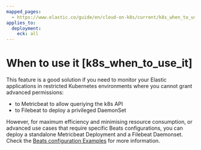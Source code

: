 ```yaml
---
mapped_pages:
  - https://www.elastic.co/guide/en/cloud-on-k8s/current/k8s_when_to_use_it.html
applies_to:
  deployment:
    eck: all
---
```


# When to use it [k8s_when_to_use_it]

This feature is a good solution if you need to monitor your Elastic applications in restricted Kubernetes environments where you cannot grant advanced permissions:

* to Metricbeat to allow queriying the k8s API
* to Filebeat to deploy a privileged DaemonSet

However, for maximum efficiency and minimising resource consumption, or advanced use cases that require specific Beats configurations, you can deploy a standalone Metricbeat Deployment and a Filebeat Daemonset. Check the [Beats configuration Examples](/deploy-manage/deploy/cloud-on-k8s/configuration-examples-beats.md) for more information.

